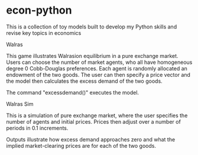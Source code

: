 # econ-python


This is a collection of toy models built to develop my Python skills
and revise key topics in economics

Walras

This game illustrates Walrasion equilibrium in a pure exchange market. Users can choose the number of market agents, who all have homogeneous degree 0 Cobb-Douglas preferences.  Each agent is randomly allocated an endowment of the two goods.  The user can then specify a price vector and the model then calculates the excess demand of the two goods.

The command "excessdemand()" executes the model.

Walras Sim

This is a simulation of pure exchange market, where the user specifies the number of agents and initial prices. Prices then adjust over a number of periods in 0.1 increments.

Outputs illustrate how excess demand approaches zero and what the implied market-clearing prices are for each of the two goods.